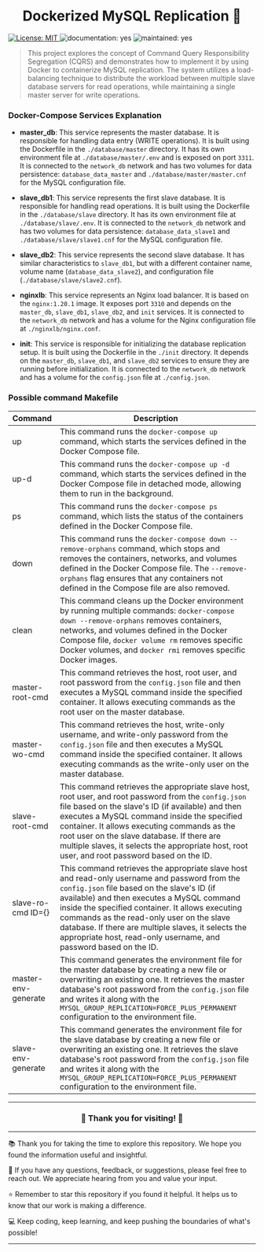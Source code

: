 <h1 align="center">Dockerized MySQL Replication 👋</h1>
<p>
  <a href="#" target="_blank">
    <img alt="License: MIT" src="https://img.shields.io/badge/License-MIT-yellow.svg" />
  </a>
  <img alt="documentation: yes" src="https://img.shields.io/badge/Documentation-Yes-green.svg" />
  <img alt="maintained: yes" src="https://img.shields.io/badge/Maintained-Yes-green.svg" />
</p>

> This project explores the concept of Command Query Responsibility Segregation (CQRS) and demonstrates how to implement
> it by using Docker to containerize MySQL replication. The system utilizes a load-balancing technique to distribute the
> workload between multiple slave database servers for read operations, while maintaining a single master server for write
> operations.

### Docker-Compose Services Explanation
- **master_db**: This service represents the master database. It is responsible for handling data entry (WRITE operations). It is built using the Dockerfile in the `./database/master` directory. It has its own environment file at `./database/master/.env` and is exposed on port `3311`. It is connected to the `network_db` network and has two volumes for data persistence: `database_data_master` and `./database/master/master.cnf` for the MySQL configuration file.

- **slave_db1**: This service represents the first slave database. It is responsible for handling read operations. It is built using the Dockerfile in the `./database/slave` directory. It has its own environment file at `./database/slave/.env`. It is connected to the `network_db` network and has two volumes for data persistence: `database_data_slave1` and `./database/slave/slave1.cnf` for the MySQL configuration file.

- **slave_db2**: This service represents the second slave database. It has similar characteristics to `slave_db1`, but with a different container name, volume name (`database_data_slave2`), and configuration file (`./database/slave/slave2.cnf`).

- **nginxlb**: This service represents an Nginx load balancer. It is based on the `nginx:1.20.1` image. It exposes port `3310` and depends on the `master_db`, `slave_db1`, `slave_db2`, and `init` services. It is connected to the `network_db` network and has a volume for the Nginx configuration file at `./nginxlb/nginx.conf`.

- **init**: This service is responsible for initializing the database replication setup. It is built using the Dockerfile in the `./init` directory. It depends on the `master_db`, `slave_db1`, and `slave_db2` services to ensure they are running before initialization. It is connected to the `network_db` network and has a volume for the `config.json` file at `./config.json`.

### Possible command Makefile

| Command             | Description                                                                                                                                                                                                                                                                                                                                                                                                                                                                                                |
|---------------------|------------------------------------------------------------------------------------------------------------------------------------------------------------------------------------------------------------------------------------------------------------------------------------------------------------------------------------------------------------------------------------------------------------------------------------------------------------------------------------------------------------|
| up                  | This command runs the `docker-compose up` command, which starts the services defined in the Docker Compose file.                                                                                                                                                                                                                                                                                                                                                                                           |
| up-d                | This command runs the `docker-compose up -d` command, which starts the services defined in the Docker Compose file in detached mode, allowing them to run in the background.                                                                                                                                                                                                                                                                                                                            |
| ps                  | This command runs the `docker-compose ps` command, which lists the status of the containers defined in the Docker Compose file.                                                                                                                                                                                                                                                                                                                                                                            |
| down                | This command runs the `docker-compose down --remove-orphans` command, which stops and removes the containers, networks, and volumes defined in the Docker Compose file. The `--remove-orphans` flag ensures that any containers not defined in the Compose file are also removed.                                                                                                                                                                                                                     |
| clean               | This command cleans up the Docker environment by running multiple commands: `docker-compose down --remove-orphans` removes containers, networks, and volumes defined in the Docker Compose file, `docker volume rm` removes specific Docker volumes, and `docker rmi` removes specific Docker images.                                                                                                                                                                                           |
| master-root-cmd     | This command retrieves the host, root user, and root password from the `config.json` file and then executes a MySQL command inside the specified container. It allows executing commands as the root user on the master database.                                                                                                                                                                                                                                                                                  |
| master-wo-cmd       | This command retrieves the host, write-only username, and write-only password from the `config.json` file and then executes a MySQL command inside the specified container. It allows executing commands as the write-only user on the master database.                                                                                                                                                                                                                                                     |
| slave-root-cmd      | This command retrieves the appropriate slave host, root user, and root password from the `config.json` file based on the slave's ID (if available) and then executes a MySQL command inside the specified container. It allows executing commands as the root user on the slave database. If there are multiple slaves, it selects the appropriate host, root user, and root password based on the ID. |
| slave-ro-cmd ID={}  | This command retrieves the appropriate slave host and read-only username and password from the `config.json` file based on the slave's ID (if available) and then executes a MySQL command inside the specified container. It allows executing commands as the read-only user on the slave database. If there are multiple slaves, it selects the appropriate host, read-only username, and password based on the ID.                                                  |
| master-env-generate | This command generates the environment file for the master database by creating a new file or overwriting an existing one. It retrieves the master database's root password from the `config.json` file and writes it along with the `MYSQL_GROUP_REPLICATION=FORCE_PLUS_PERMANENT` configuration to the environment file.                                                                                                                                                                                     |
| slave-env-generate  | This command generates the environment file for the slave database by creating a new file or overwriting an existing one. It retrieves the slave database's root password from the `config.json` file and writes it along with the `MYSQL_GROUP_REPLICATION=FORCE_PLUS_PERMANENT` configuration to the environment file.                                                                                                                                                                                      |


-----------------------------------------------

<h3 align="center">🌟 Thank you for visiting! 🌟</h3>

-----------------------------------------------

📚 Thank you for taking the time to explore this repository. We hope you found the information useful and insightful.

🤝 If you have any questions, feedback, or suggestions, please feel free to reach out. We appreciate hearing from you
and value your input.

⭐️ Remember to star this repository if you found it helpful. It helps us to know that our work is making a difference.

💻 Keep coding, keep learning, and keep pushing the boundaries of what's possible!

-----------------------------------------------
